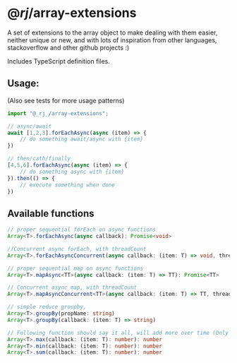 # @_rj_/array-extensions

A set of extensions to the array object to make dealing with them easier, neither unique or new, and with lots of inspiration from other languages, stackoverflow and other github projects :)

Includes TypeScript definition files.

## Usage: 
(Also see tests for more usage patterns)

```javascript
import "@_rj_/array-extensions";

// async/await
await [1,2,3].forEachAsync(async (item) => {
    // do something await/async with {item}
})

// then/cath/finally
[4,5,6].forEachAsync(async (item) => {
    // do something async with {item}
}).then(() => {
    // execute something when done 
})
```
## Available functions
```typescript
// proper sequential forEach on async functions
Array<T>.forEachAsync(async callback): Promise<void>
```

```typescript
//Concurrent async forEach, with threadCount
Array<T>.forEachAsyncConcurrent(async callback: (item: T) => void, threadCount = 4, continueOnError = true): Promise<void>
```

```typescript
// proper sequential map on async functions
Array<T>.mapAsync<TT>(async callback: (item: T) => TT): Promise<TT>
```

```typescript
// Concurrent async map, with threadCount
Array<T>.mapAsyncConcurrent<TT>(async callback: (item: T) => TT, threadCount = 4, continueOnError = true): Promise<TT>
```

```typescript
// simple reduce groupby, 
Array<T>.groupBy(propName: string)
Array<T>.groupBy(callback: (item: T) => string)
```

```typescript
// Following function should say it all, will add more over time (Only works on number arrays)
Array<T>.max(callback: (item: T): number): number
Array<T>.min(callback: (item: T): number): number
Array<T>.sum(callback: (item: T): number): number
```
